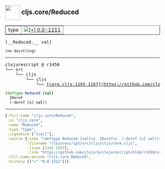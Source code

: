 ## <img width="48px" valign="middle" src="http://i.imgur.com/Hi20huC.png"> cljs.core/Reduced

 <table border="1">
<tr>
<td>type</td>
<td><a href="https://github.com/cljsinfo/api-refs/tree/0.0-1211"><img valign="middle" alt="[+] 0.0-1211" src="https://img.shields.io/badge/+-0.0--1211-lightgrey.svg"></a> </td>
</tr>
</table>

 <samp>
(__Reduced.__ val)<br>
</samp>

```
(no docstring)
```

---

 <pre>
clojurescript @ r1450
└── src
    └── cljs
        └── cljs
            └── <ins>[core.cljs:1165-1167](https://github.com/clojure/clojurescript/blob/r1450/src/cljs/cljs/core.cljs#L1165-L1167)</ins>
</pre>

```clj
(deftype Reduced [val]
  IDeref
  (-deref [o] val))
```


---

```clj
{:full-name "cljs.core/Reduced",
 :ns "cljs.core",
 :name "Reduced",
 :type "type",
 :signature ["[val]"],
 :source {:code "(deftype Reduced [val]\n  IDeref\n  (-deref [o] val))",
          :filename "clojurescript/src/cljs/cljs/core.cljs",
          :lines [1165 1167],
          :link "https://github.com/clojure/clojurescript/blob/r1450/src/cljs/cljs/core.cljs#L1165-L1167"},
 :full-name-encode "cljs.core_Reduced",
 :history [["+" "0.0-1211"]]}

```

